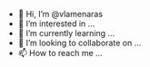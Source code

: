 - 👋 Hi, I’m @vlamenaras
- 👀 I’m interested in ...
- 🌱 I’m currently learning ...
- 💞️ I’m looking to collaborate on ...
- 📫 How to reach me ...

<!---
vlamenaras/vlamenaras is a ✨ special ✨ repository because its `README.md` (this file) appears on your GitHub profile.
You can click the Preview link to take a look at your changes.
--->
